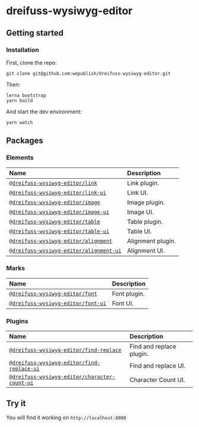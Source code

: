 # dreifuss-wysiwyg-editor

## Getting started
### Installation 

First, clone the repo:

```
git clone git@github.com:wepublish/dreifuss-wysiwyg-editor.git
```

Then:
```
lerna bootstrap
yarn build
```

And start the dev environment:

```
yarn watch
```

## Packages


### Elements
| Name | Description|
|:-----------------|:-----------------|
| [`@dreifuss-wysiwyg-editor/link`](packages/link) | Link plugin. |
| [`@dreifuss-wysiwyg-editor/link-ui`](packages/link-ui) | Link UI. |
| [`@dreifuss-wysiwyg-editor/image`](packages/image) | Image plugin. |
| [`@dreifuss-wysiwyg-editor/image-ui`](packages/image-ui) | Image UI. |
| [`@dreifuss-wysiwyg-editor/table`](packages/table) | Table plugin. |
| [`@dreifuss-wysiwyg-editor/table-ui`](packages/table-ui) | Table UI. |
| [`@dreifuss-wysiwyg-editor/alignment`](packages/alignment) | Alignment plugin. |
| [`@dreifuss-wysiwyg-editor/alignment-ui`](packages/alignment-ui) | Alignment UI. |

### Marks
| Name | Description|
|:-----------------|:-----------------|
| [`@dreifuss-wysiwyg-editor/font`](packages/font) | Font plugin. |
| [`@dreifuss-wysiwyg-editor/font-ui`](packages/font-ui) | Font UI. |

### Plugins
| Name | Description|
|:-----------------|:-----------------|
| [`@dreifuss-wysiwyg-editor/find-replace`](packages/find-replace) | Find and replace plugin.|
| [`@dreifuss-wysiwyg-editor/find-replace-ui`](packages/find-replace-ui) | Find and replace UI.|
| [`@dreifuss-wysiwyg-editor/character-count-ui`](packages/character-count-ui) | Character Count UI.|


## Try it
You will find it working on `http://localhost:8080`

